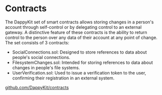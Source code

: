 # Contracts

The DappyKit set of smart contracts allows storing changes in a person's account through self-control or by delegating control to an external gateway. A distinctive feature of these contracts is the ability to return control to the person over any data of their account at any point of change. The set consists of 3 contracts:
- SocialConnections.sol: Designed to store references to data about people's social connections.
- FilesystemChanges.sol: Intended for storing references to data about changes in people's file systems.
- UserVerification.sol: Used to issue a verification token to the user, confirming their registration in an external system.

[github.com/DappyKit/contracts](https://github.com/DappyKit/contracts)
